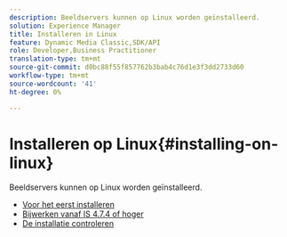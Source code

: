 ```yaml
---
description: Beeldservers kunnen op Linux worden geïnstalleerd.
solution: Experience Manager
title: Installeren in Linux
feature: Dynamic Media Classic,SDK/API
role: Developer,Business Practitioner
translation-type: tm+mt
source-git-commit: d0bc88f55f857762b3bab4c76d1e3f3dd2733d60
workflow-type: tm+mt
source-wordcount: '41'
ht-degree: 0%

---
```



# Installeren op Linux{#installing-on-linux}

Beeldservers kunnen op Linux worden geïnstalleerd.

* [Voor het eerst installeren](t-first-install-lin.md)
* [Bijwerken vanaf IS 4.7.4 of hoger](t-update-lin.md)
* [De installatie controleren](t-verify-install-lin.md)
